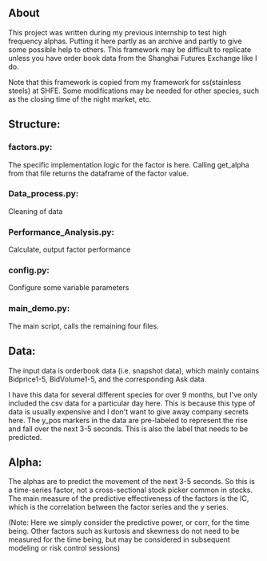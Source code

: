 ## About
This project was written during my previous internship to test high frequency alphas. 
Putting it here partly as an archive and partly to give some possible help to others. This framework may be difficult to replicate unless you have order book data from the Shanghai Futures Exchange like I do.

Note that this framework is copied from my framework for ss(stainless steels) at SHFE. Some modifications may be needed for other species, such as the closing time of the night market, etc.

## Structure:
### factors.py: 
The specific implementation logic for the factor is here. Calling get_alpha from that file returns the dataframe of the factor value.
### Data_process.py: 
Cleaning of data
### Performance_Analysis.py: 
Calculate, output factor performance
### config.py: 
Configure some variable parameters
### main_demo.py: 
The main script, calls the remaining four files.

## Data:
The input data is orderbook data (i.e. snapshot data), which mainly contains Bidprice1-5, BidVolume1-5, and the corresponding Ask data.

I have this data for several different species for over 9 months, but I've only included the csv data for a particular day here. 
This is because this type of data is usually expensive and I don't want to give away company secrets here. 
The y_pos markers in the data are pre-labeled to represent the rise and fall over the next 3-5 seconds. This is also the label that needs to be predicted.


## Alpha:
The alphas are to predict the movement of the next 3-5 seconds. So this is a time-series factor, not a cross-sectional stock picker common in stocks.
The main measure of the predictive effectiveness of the factors is the IC, which is the correlation between the factor series and the y series.

(Note: Here we simply consider the predictive power, or corr, for the time being. Other factors such as kurtosis and skewness do not need to be measured for the time being, but may be considered in subsequent modeling or risk control sessions)


